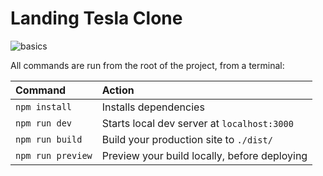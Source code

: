 # Landing Tesla Clone

![basics](https://user-images.githubusercontent.com/1561955/238280704-7aa648fc-0824-4ad1-9a36-7b2e4d272b53.jpg)

All commands are run from the root of the project, from a terminal:

| Command                   | Action                                           |
| :------------------------ | :----------------------------------------------- |
| `npm install`             | Installs dependencies                            |
| `npm run dev`             | Starts local dev server at `localhost:3000`      |
| `npm run build`           | Build your production site to `./dist/`          |
| `npm run preview`         | Preview your build locally, before deploying     |



